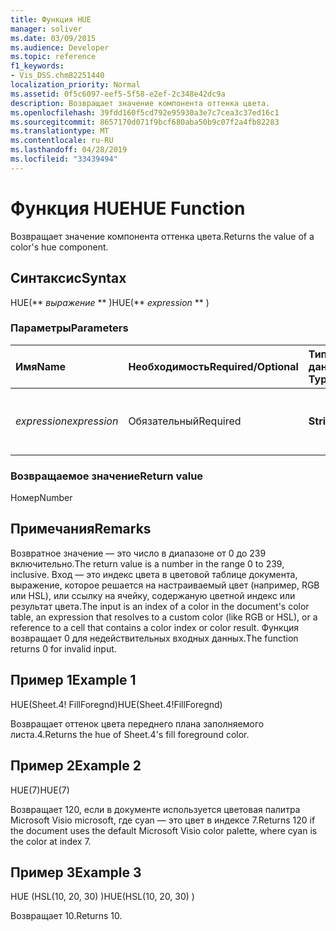 ```yaml
---
title: Функция HUE
manager: soliver
ms.date: 03/09/2015
ms.audience: Developer
ms.topic: reference
f1_keywords:
- Vis_DSS.chm82251440
localization_priority: Normal
ms.assetid: 0f5c6097-eef5-5f58-e2ef-2c348e42dc9a
description: Возвращает значение компонента оттенка цвета.
ms.openlocfilehash: 39fdd160f5cd792e95930a3e7c7cea3c37ed16c1
ms.sourcegitcommit: 8657170d071f9bcf680aba50b9c07f2a4fb82283
ms.translationtype: MT
ms.contentlocale: ru-RU
ms.lasthandoff: 04/28/2019
ms.locfileid: "33439494"
---
```

# <a name="hue-function"></a><span data-ttu-id="9b3d7-103">Функция HUE</span><span class="sxs-lookup"><span data-stu-id="9b3d7-103">HUE Function</span></span>

<span data-ttu-id="9b3d7-104">Возвращает значение компонента оттенка цвета.</span><span class="sxs-lookup"><span data-stu-id="9b3d7-104">Returns the value of a color's hue component.</span></span>
  
## <a name="syntax"></a><span data-ttu-id="9b3d7-105">Синтаксис</span><span class="sxs-lookup"><span data-stu-id="9b3d7-105">Syntax</span></span>

<span data-ttu-id="9b3d7-106">HUE(\*\* *выражение* \*\* )</span><span class="sxs-lookup"><span data-stu-id="9b3d7-106">HUE(\*\* *expression* \*\* )</span></span> 
  
### <a name="parameters"></a><span data-ttu-id="9b3d7-107">Параметры</span><span class="sxs-lookup"><span data-stu-id="9b3d7-107">Parameters</span></span>

|<span data-ttu-id="9b3d7-108">**Имя**</span><span class="sxs-lookup"><span data-stu-id="9b3d7-108">**Name**</span></span>|<span data-ttu-id="9b3d7-109">**Необходимость**</span><span class="sxs-lookup"><span data-stu-id="9b3d7-109">**Required/Optional**</span></span>|<span data-ttu-id="9b3d7-110">**Тип данных**</span><span class="sxs-lookup"><span data-stu-id="9b3d7-110">**Data Type**</span></span>|<span data-ttu-id="9b3d7-111">**Описание**</span><span class="sxs-lookup"><span data-stu-id="9b3d7-111">**Description**</span></span>|
|:-----|:-----|:-----|:-----|
| <span data-ttu-id="9b3d7-112">_expression_</span><span class="sxs-lookup"><span data-stu-id="9b3d7-112">_expression_</span></span> <br/> |<span data-ttu-id="9b3d7-113">Обязательный</span><span class="sxs-lookup"><span data-stu-id="9b3d7-113">Required</span></span>  <br/> |<span data-ttu-id="9b3d7-114">**String**</span><span class="sxs-lookup"><span data-stu-id="9b3d7-114">**String**</span></span> <br/> |<span data-ttu-id="9b3d7-115">Выражение, которое оценивается в цвет.</span><span class="sxs-lookup"><span data-stu-id="9b3d7-115">An expression that evaluates to a color.</span></span>  <br/> |
   
### <a name="return-value"></a><span data-ttu-id="9b3d7-116">Возвращаемое значение</span><span class="sxs-lookup"><span data-stu-id="9b3d7-116">Return value</span></span>

<span data-ttu-id="9b3d7-117">Номер</span><span class="sxs-lookup"><span data-stu-id="9b3d7-117">Number</span></span>
  
## <a name="remarks"></a><span data-ttu-id="9b3d7-118">Примечания</span><span class="sxs-lookup"><span data-stu-id="9b3d7-118">Remarks</span></span>

<span data-ttu-id="9b3d7-119">Возвратное значение — это число в диапазоне от 0 до 239 включительно.</span><span class="sxs-lookup"><span data-stu-id="9b3d7-119">The return value is a number in the range 0 to 239, inclusive.</span></span> <span data-ttu-id="9b3d7-120">Вход — это индекс цвета в цветовой таблице документа, выражение, которое решается на настраиваемый цвет (например, RGB или HSL), или ссылку на ячейку, содержаную цветной индекс или результат цвета.</span><span class="sxs-lookup"><span data-stu-id="9b3d7-120">The input is an index of a color in the document's color table, an expression that resolves to a custom color (like RGB or HSL), or a reference to a cell that contains a color index or color result.</span></span> <span data-ttu-id="9b3d7-121">Функция возвращает 0 для недействительных входных данных.</span><span class="sxs-lookup"><span data-stu-id="9b3d7-121">The function returns 0 for invalid input.</span></span> 
  
## <a name="example-1"></a><span data-ttu-id="9b3d7-122">Пример 1</span><span class="sxs-lookup"><span data-stu-id="9b3d7-122">Example 1</span></span>

<span data-ttu-id="9b3d7-123">HUE(Sheet.4! FillForegnd)</span><span class="sxs-lookup"><span data-stu-id="9b3d7-123">HUE(Sheet.4!FillForegnd)</span></span>
  
<span data-ttu-id="9b3d7-124">Возвращает оттенок цвета переднего плана заполняемого листа.4.</span><span class="sxs-lookup"><span data-stu-id="9b3d7-124">Returns the hue of Sheet.4's fill foreground color.</span></span>
  
## <a name="example-2"></a><span data-ttu-id="9b3d7-125">Пример 2</span><span class="sxs-lookup"><span data-stu-id="9b3d7-125">Example 2</span></span>

<span data-ttu-id="9b3d7-126">HUE(7)</span><span class="sxs-lookup"><span data-stu-id="9b3d7-126">HUE(7)</span></span>
  
<span data-ttu-id="9b3d7-127">Возвращает 120, если в документе используется цветовая палитра Microsoft Visio microsoft, где cyan — это цвет в индексе 7.</span><span class="sxs-lookup"><span data-stu-id="9b3d7-127">Returns 120 if the document uses the default Microsoft Visio color palette, where cyan is the color at index 7.</span></span>
  
## <a name="example-3"></a><span data-ttu-id="9b3d7-128">Пример 3</span><span class="sxs-lookup"><span data-stu-id="9b3d7-128">Example 3</span></span>

<span data-ttu-id="9b3d7-129">HUE (HSL(10, 20, 30) )</span><span class="sxs-lookup"><span data-stu-id="9b3d7-129">HUE(HSL(10, 20, 30) )</span></span>
  
<span data-ttu-id="9b3d7-130">Возвращает 10.</span><span class="sxs-lookup"><span data-stu-id="9b3d7-130">Returns 10.</span></span>
  

